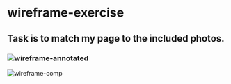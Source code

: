 # wireframe-exercise

## Task is to match my page to the included photos.

### ![wireframe-annotated](https://github.com/Cooper-Softdev/wireframe-exercise/assets/73309872/6de6d651-7ce2-4c81-a90c-870490ac665b)
![wireframe-comp](https://github.com/Cooper-Softdev/wireframe-exercise/assets/73309872/233e5333-f4ad-4add-a6ab-edc2c54279e9)
